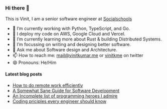 ### Hi there 👋

This is Vinit, I am a senior software engineer at [Socialschools](https://github.com/socialschools)

- 🔭 I’m currently working with Python, TypeScript,  and Go.
- 🚢 I deploy my code on AWS, Google Cloud and Vercel.
- 🌱 I’m currently learning more about Rust & building Distributed Systems.
- 👯 I’m focussing on writing and designing better software.
- 💬 Ask me about Software design and Architecture.
- 📫 How to reach me: mail@vinitkumar.me or [vinitkme](twitter.com/vinitkme) on twitter
- 😄 Pronouns: He/Him

#### Latest blog posts

- [How to do remote work efficiently](https://vinitkumar.me/how-to-remote/)
- [A Somewhat Sane Guide for Software Development](https://vinitkumar.me/development-practises/)
- [An Incomplete list of programming heroes I admire](https://vinitkumar.me/programming-heroes/)
- [Coding priciples every engineer should know](https://vinitkumar.me/2019-04-08-cross-post-coding-principles-every-engineer-should-know/)
